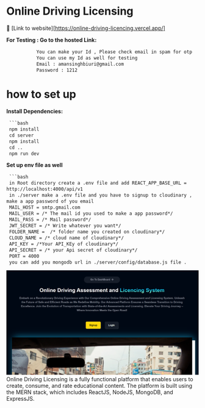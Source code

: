 
# Online Driving Licensing
:rocket: [Link to website][https://online-driving-licencing.vercel.app/]

 **For Testing : Go to the hosted Link:**
               
               You can make your Id , Please check email in spam for otp
               You can use my Id as well for testing
               Email : amansinghbiuri@gmail.com
               Password : 1212



# how to set up
  
**Install Dependencies:**

     ```bash
     npm install
     cd server
     npm install
     cd ..
     npm run dev

     
**Set up env file as well**

     ```bash
     in Root directory create a .env file and add REACT_APP_BASE_URL = http://localhost:4000/api/v1 
     in ./server make a .env file and you have to signup to cloudinary , make a app password of you email
     MAIL_HOST = smtp.gmail.com
     MAIL_USER = /* The mail id you used to make a app password*/
     MAIL_PASS = /* Mail password*/
     JWT_SECRET = /* Write whatever you want*/
     FOLDER_NAME =  /* folder name you created on cloudinary*/
     CLOUD_NAME = /* cloud name of cloudinary*/
     API_KEY = /*Your API_KEy of cloudinary*/
     API_SECRET = /* your Api secret of cloudinary*/
     PORT = 4000
     you can add you mongodb url in ./server/config/database.js file .



![Main Page](image/driving_home.png)
Online Driving Licensing is a fully functional  platform that enables users to create, consume, and rate educational content. The platform is built using the MERN stack, which includes ReactJS, NodeJS, MongoDB, and ExpressJS.

